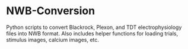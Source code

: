 # NWB-Conversion
Python scripts to convert Blackrock, Plexon, and TDT electrophysiology files into NWB format. Also includes helper functions for loading trials, stimulus images, calcium images, etc.
